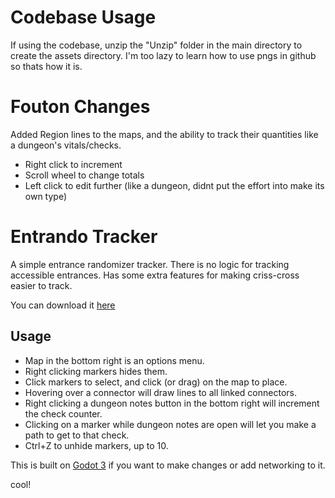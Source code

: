# Codebase Usage
If using the codebase, unzip the "Unzip" folder in the main directory to create the assets directory. I'm too lazy to learn how to use pngs in github so thats how it is.

# Fouton Changes
Added Region lines to the maps, and the ability to track their quantities like a dungeon's vitals/checks.
* Right click to increment
* Scroll wheel to change totals
* Left click to edit further (like a dungeon, didnt put the effort into make its own type)

# Entrando Tracker

A simple entrance randomizer tracker. There is no logic for tracking accessible entrances. Has some extra features for making criss-cross easier to track.

You can download it [here](https://github.com/Fouton/FoutyEntrando/releases)

## Usage

* Map in the bottom right is an options menu.
* Right clicking markers hides them.
* Click markers to select, and click (or drag) on the map to place.
* Hovering over a connector will draw lines to all linked connectors.
* Right clicking a dungeon notes button in the bottom right will increment the check counter.
* Clicking on a marker while dungeon notes are open will let you make a path to get to that check.
* Ctrl+Z to unhide markers, up to 10.

This is built on [Godot 3](https://godotengine.org) if you want to make changes or add networking to it.

cool!
